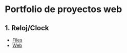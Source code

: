 # Portfolio de proyectos web

## 1. Reloj/Clock

- [Files](https://github.com/AsierCode/PortfolioWEB/tree/master/Reloj)  
- [Web](https://asiercode.github.io/PortfolioWEB/Reloj/index.html)

